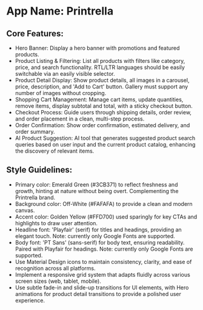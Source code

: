# **App Name**: Printrella

## Core Features:

- Hero Banner: Display a hero banner with promotions and featured products.
- Product Listing & Filtering: List all products with filters like category, price, and search functionality. RTL/LTR languages should be easily switchable via an easily visible selector.
- Product Detail Display: Show product details, all images in a carousel, price, description, and 'Add to Cart' button. Gallery must support any number of images without cropping.
- Shopping Cart Management: Manage cart items, update quantities, remove items, display subtotal and total, with a sticky checkout button.
- Checkout Process: Guide users through shipping details, order review, and order placement in a clean, multi-step process.
- Order Confirmation: Show order confirmation, estimated delivery, and order summary.
- AI Product Suggestion: AI tool that generates suggested product search queries based on user input and the current product catalog, enhancing the discovery of relevant items.

## Style Guidelines:

- Primary color: Emerald Green (#3CB371) to reflect freshness and growth, hinting at nature without being overt. Complementing the Printrella brand.
- Background color: Off-White (#FAFAFA) to provide a clean and modern canvas.
- Accent color: Golden Yellow (#FFD700) used sparingly for key CTAs and highlights to draw user attention.
- Headline font: 'Playfair' (serif) for titles and headings, providing an elegant touch. Note: currently only Google Fonts are supported.
- Body font: 'PT Sans' (sans-serif) for body text, ensuring readability. Paired with Playfair for headings. Note: currently only Google Fonts are supported.
- Use Material Design icons to maintain consistency, clarity, and ease of recognition across all platforms. 
- Implement a responsive grid system that adapts fluidly across various screen sizes (web, tablet, mobile).
- Use subtle fade-in and slide-up transitions for UI elements, with Hero animations for product detail transitions to provide a polished user experience.